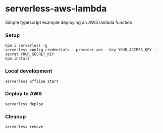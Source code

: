# serverless-aws-lambda
Simple typescript example deploying an AWS lambda function.

### Setup
```
npm i serverless -g
serverless config credentials --provider aws --key YOUR_ACCESS_KEY --secret YOUR_SECRET_KEY
npm install
```
### Local development
```
serverless offline start
```

### Deploy to AWS
```
serverless deploy
```

### Cleanup
```
serverless remove
```